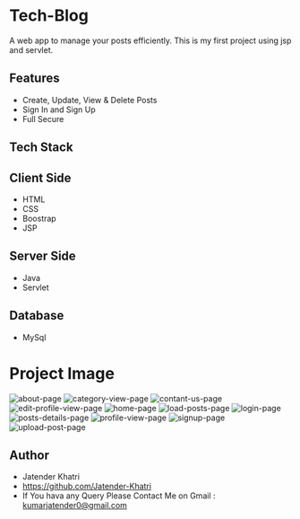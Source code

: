 # Tech-Blog
A web app to manage your posts efficiently. This is my first project using jsp and servlet.
## Features
- Create, Update, View & Delete Posts
- Sign In and Sign Up
- Full Secure
## Tech Stack
## Client Side
- HTML
- CSS
- Boostrap
- JSP
## Server Side
- Java
- Servlet
## Database
- MySql
## <h1>Project Image</h1>
![about-page](https://user-images.githubusercontent.com/60816519/151803817-ced9b37b-6398-4249-a401-3503b4b75cd1.JPG)
![category-view-page](https://user-images.githubusercontent.com/60816519/151803829-ece89925-67c5-429e-8978-58d092cd25be.JPG)
![contant-us-page](https://user-images.githubusercontent.com/60816519/151803830-e1c3f17c-6a99-41a3-bfe8-9dae4a86eb0b.JPG)
![edit-profile-view-page](https://user-images.githubusercontent.com/60816519/151803832-2ceedc78-fdd7-4d32-ab99-f09fdd041c5a.JPG)
![home-page](https://user-images.githubusercontent.com/60816519/151803834-31cc4ff7-883e-4158-a061-3c3e17fd9e5c.JPG)
![load-posts-page](https://user-images.githubusercontent.com/60816519/151803836-64790421-22be-435e-9896-83e9383eac64.JPG)
![login-page](https://user-images.githubusercontent.com/60816519/151803839-2150ff0d-868e-4091-9939-ccbd0770284e.JPG)
![posts-details-page](https://user-images.githubusercontent.com/60816519/151803840-32e5256b-1be8-4683-b84b-1bb060c64016.JPG)
![profile-view-page](https://user-images.githubusercontent.com/60816519/151803841-946bb4c5-7b63-4c0d-a2fa-1285758205e4.JPG)
![signup-page](https://user-images.githubusercontent.com/60816519/151803844-15c755ae-425c-4a0a-b223-01376edc915e.JPG)
![upload-post-page](https://user-images.githubusercontent.com/60816519/151803846-77096532-c518-4a6b-91c0-54fd64497a1e.JPG)
## Author
- Jatender Khatri
- https://github.com/Jatender-Khatri
- If You hava any Query Please Contact Me on Gmail : kumarjatender0@gmail.com
